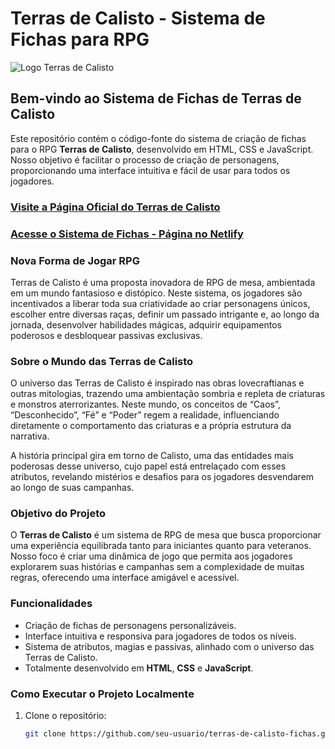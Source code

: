 # Terras de Calisto - Sistema de Fichas para RPG

![Logo Terras de Calisto](https://terrasdecalistoficha.wordpress.com/wp-content/uploads/2024/06/logo-3.png?w=1024)

## Bem-vindo ao Sistema de Fichas de Terras de Calisto

Este repositório contém o código-fonte do sistema de criação de fichas para o RPG **Terras de Calisto**, desenvolvido em HTML, CSS e JavaScript. Nosso objetivo é facilitar o processo de criação de personagens, proporcionando uma interface intuitiva e fácil de usar para todos os jogadores.

### [Visite a Página Oficial do Terras de Calisto](https://terrasdecalistoficha.wordpress.com/)

### [Acesse o Sistema de Fichas - Página no Netlify](https://66fc93210c21d7129d4deabe--super-semifreddo-7298a0.netlify.app/)

### Nova Forma de Jogar RPG

Terras de Calisto é uma proposta inovadora de RPG de mesa, ambientada em um mundo fantasioso e distópico. Neste sistema, os jogadores são incentivados a liberar toda sua criatividade ao criar personagens únicos, escolher entre diversas raças, definir um passado intrigante e, ao longo da jornada, desenvolver habilidades mágicas, adquirir equipamentos poderosos e desbloquear passivas exclusivas.

### Sobre o Mundo das Terras de Calisto

O universo das Terras de Calisto é inspirado nas obras lovecraftianas e outras mitologias, trazendo uma ambientação sombria e repleta de criaturas e monstros aterrorizantes. Neste mundo, os conceitos de “Caos”, “Desconhecido”, “Fé” e “Poder” regem a realidade, influenciando diretamente o comportamento das criaturas e a própria estrutura da narrativa. 

A história principal gira em torno de Calisto, uma das entidades mais poderosas desse universo, cujo papel está entrelaçado com esses atributos, revelando mistérios e desafios para os jogadores desvendarem ao longo de suas campanhas.

### Objetivo do Projeto

O **Terras de Calisto** é um sistema de RPG de mesa que busca proporcionar uma experiência equilibrada tanto para iniciantes quanto para veteranos. Nosso foco é criar uma dinâmica de jogo que permita aos jogadores explorarem suas histórias e campanhas sem a complexidade de muitas regras, oferecendo uma interface amigável e acessível.

### Funcionalidades

- Criação de fichas de personagens personalizáveis.
- Interface intuitiva e responsiva para jogadores de todos os níveis.
- Sistema de atributos, magias e passivas, alinhado com o universo das Terras de Calisto.
- Totalmente desenvolvido em **HTML**, **CSS** e **JavaScript**.

### Como Executar o Projeto Localmente

1. Clone o repositório:
   ```bash
   git clone https://github.com/seu-usuario/terras-de-calisto-fichas.git
